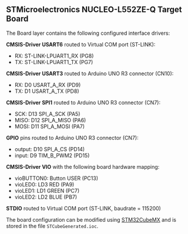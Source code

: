 STMicroelectronics NUCLEO-L552ZE-Q Target Board
-----------------------------------------------
The Board layer contains the following configured interface drivers:

**CMSIS-Driver USART6** routed to Virtual COM port (ST-LINK):
 - RX: ST-LINK-LPUART1_RX (PG8)
 - TX: ST-LINK-LPUART1_TX (PG7)

**CMSIS-Driver USART3** routed to Arduino UNO R3 connector (CN10):
 - RX: D0 USART_A_RX (PD9)
 - TX: D1 USART_A_TX (PD8)

**CMSIS-Driver SPI1** routed to Arduino UNO R3 connector (CN7):
 - SCK:  D13 SPI_A_SCK (PA5)
 - MISO: D12 SPI_A_MISO (PA6)
 - MOSI: D11 SPI_A_MOSI (PA7)

**GPIO** pins routed to Arduino UNO R3 connector (CN7):
 - output: D10 SPI_A_CS (PD14)
 - input:  D9 TIM_B_PWM2 (PD15)

**CMSIS-Driver VIO** with the following board hardware mapping:
 - vioBUTTON0: Button USER (PC13)
 - vioLED0:    LD3 RED (PA9)
 - vioLED1:    LD1 GREEN (PC7)
 - vioLED2:    LD2 BLUE (PB7)

**STDIO** routed to Virtual COM port (ST-LINK, baudrate = 115200)

The board configuration can be modified using 
[STM32CubeMX](https://www.keil.com/stmicroelectronics-stm32) 
and is stored in the file `STCubeGenerated.ioc`.
